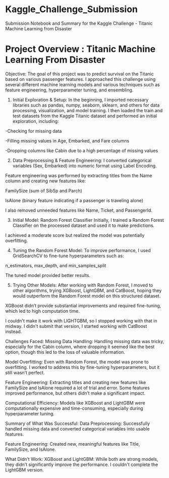 # Kaggle_Challenge_Submission
Submission Notebook and Summary for the Kaggle Challenge - Titanic Machine Learning from Disaster


# Project Overview : Titanic Machine Learning From Disaster
Objective:
The goal of this project was to predict survival on the Titanic based on various passenger features. I approached this challenge using several different machine learning models and various techniques such as feature engineering, hyperparameter tuning, and ensembling. 

1. Initial Exploration & Setup:
In the beginning, I imported necessary libraries such as pandas, numpy, seaborn, sklearn, and others for data processing, visualization, and model training. I then loaded the train and test datasets from the Kaggle Titanic dataset and performed an initial exploration, including:

-Checking for missing data

-Filling missing values in Age, Embarked, and Fare columns

-Dropping columns like Cabin due to a high percentage of missing values

2. Data Preprocessing & Feature Engineering:
I converted categorical variables (Sex, Embarked) into numeric format using Label Encoding.

Feature engineering was performed by extracting titles from the Name column and creating new features like:

FamilySize (sum of SibSp and Parch)

IsAlone (binary feature indicating if a passenger is traveling alone)

I also removed unneeded features like Name, Ticket, and PassengerId.

3. Initial Model: Random Forest Classifier
Initially, I trained a Random Forest Classifier on the processed dataset and used it to make predictions.

I achieved a moderate score but realized the model was potentially overfitting.

4. Tuning the Random Forest Model:
To improve performance, I used GridSearchCV to fine-tune hyperparameters such as:

n_estimators, max_depth, and min_samples_split

The tuned model provided better results.

5. Trying Other Models:
After working with Random Forest, I moved to other algorithms, trying XGBoost, LightGBM, and CatBoost, hoping they would outperform the Random Forest model on this structured dataset.

XGBoost didn’t provide substantial improvements and required fine-tuning, which led to high computation time.

I couldn't make it work with LIGHTGBM, so I stopped working with that in midway. I didn't submit that version, I started working with CatBoost instead.


Challenges Faced:
Missing Data Handling: Handling missing data was tricky, especially for the Cabin column, where dropping it seemed like the best option, though this led to the loss of valuable information.

Model Overfitting: Even with Random Forest, the model was prone to overfitting. I worked to address this by fine-tuning hyperparameters, but it still wasn’t perfect.

Feature Engineering: Extracting titles and creating new features like FamilySize and IsAlone required a lot of trial and error. Some features improved performance, but others didn’t make a significant impact.

Computational Efficiency: Models like XGBoost and LightGBM were computationally expensive and time-consuming, especially during hyperparameter tuning.

Summary of What Was Successful:
Data Preprocessing: Successfully handled missing data and converted categorical variables into usable features.

Feature Engineering: Created new, meaningful features like Title, FamilySize, and IsAlone.

What Didn’t Work:
XGBoost and LightGBM: While both are strong models, they didn’t significantly improve the performance. I couldn't complete the LightGBM version. 
